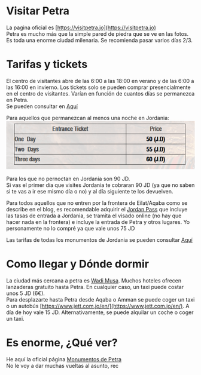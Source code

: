 # Visitar Petra  
La pagina oficial es [https://visitpetra.jo](https://visitpetra.jo)  
Petra es mucho más que la simple pared de piedra que se ve en las fotos. Es toda una enorme ciudad milenaria. 
Se recomienda pasar varios días 2/3.  


# Tarifas y tickets  
El centro de visitantes abre de las 6:00 a las 18:00 en verano y de las 6:00 a las 16:00 en invierno.
Los tickets solo se pueden comprar presencialmente en el centro de visitantes. Varían en función de cuantos días se 
permanezca en Petra.  
Se pueden consultar en [Aquí](https://visitpetra.jo/Pages/viewpage.aspx?pageID=138)  

Para aquellos que permanezcan al menos una noche en Jordania:  
![](petra_tarifas.png)  

Para los que no pernoctan en Jordania son 90 JD.  
Si vas el primer día que visites Jordania te cobraran 90 JD (ya que no saben si te vas a ir ese mismo día o no) y al 
día siguiente te los devuelven.  

Para todos aquellos que no entren por la frontera de Eilat/Aqaba como se describe en el blog, es recomendable 
adquirir el [Jordan Pass](https://jordanpass.jo/)  que incluye las tasas de entrada a Jordania, se tramita el visado
online (no hay que hacer nada en la frontera) e incluye la entrada de Petra y otros lugares. Yo personamente no lo 
compré ya que vale unos 75 JD

Las tarifas de todas los monumentos de Jordania se pueden consultar [Aquí](https://international.visitjordan.com/page/17/entrancefees.aspx)  

# Como llegar y Dónde dormir  
La ciudad más cercana a petra es [Wadi Musa](https://www.google.com/maps/place/Centro+de+visitantes+de+Petra/@30.3227027,35.4750768,15z/data=!4m15!1m8!3m7!1s0x15016930021ab6b1:0xe43a697bc3a3e0b9!2sWadi+Musa,+Jordania!3b1!8m2!3d30.3216354!4d35.4801251!16s%2Fm%2F03nx74h!3m5!1s0x15016ecfe4a93d2f:0x8e7cb67c9e66a3f3!8m2!3d30.3243506!4d35.4678788!16s%2Fg%2F11rrz5r25). Muchos hoteles ofrecen
lanzaderas gratuito hasta Petra. En cualquier caso, un taxi puede costar unos 5 JD (6€).  
Para desplazarte hasta Petra desde Aqaba o Amman se puede coger un taxi o un autobús [https://www.jett.com.jo/en/](https://www.jett.com.jo/en/).
A día de hoy vale 15 JD. Alternativamente, se puede alquilar un coche o coger un taxi.  

# Es enorme, ¿Qué ver?  
He aquí la oficial página [Monumentos de Petra](https://visitpetra.jo/Pages/viewpage.aspx?pageID=157)  
No le voy a dar muchas vueltas al asunto, rec